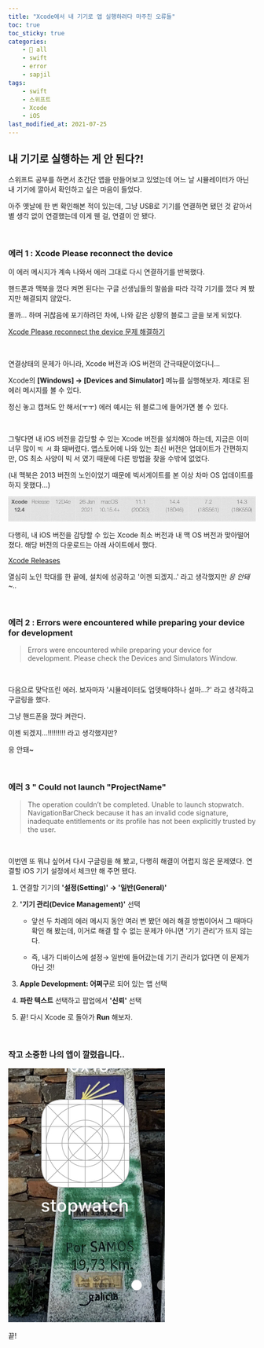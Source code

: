 ```yaml
---
title: "Xcode에서 내 기기로 앱 실행하려다 마주친 오류들"
toc: true
toc_sticky: true
categories:
    - 📂 all
    - swift
    - error
    - sapjil
tags:
    - swift
    - 스위프트
    - Xcode
    - iOS
last_modified_at: 2021-07-25
---
```


## 내 기기로 실행하는 게 안 된다?!

스위프트 공부를 하면서 초간단 앱을 만들어보고 있었는데 어느 날 시뮬레이터가 아닌 내 기기에 깔아서 확인하고 싶은 마음이 들었다.

아주 옛날에 한 번 확인해본 적이 있는데, 그냥 USB로 기기를 연결하면 됐던 것 같아서 별 생각 없이 연결했는데 이게 웬 걸, 연결이 안 됐다.

<br/>

### 에러 1 : Xcode Please reconnect the device

이 에러 메시지가 계속 나와서 에러 그대로 다시 연결하기를 반복했다.

핸드폰과 맥북을 껐다 켜면 된다는 구글 선생님들의 말씀을 따라 각각 기기를 껐다 켜 봤지만 해결되지 않았다.

몰까... 하며 귀찮음에 포기하려던 차에, 나와 같은 상황의 블로그 글을 보게 되었다.

[Xcode Please reconnect the device 문제 해결하기](https://oneday0012.tistory.com/237)

<br/>

연결상태의 문제가 아니라, Xcode 버전과 iOS 버전의 간극때문이었다니...

Xcode의 **[Windows] → [Devices and Simulator]** 메뉴를 실행해보자. 제대로 된 에러 메시지를 볼 수 있다.

정신 놓고 캡쳐도 안 해서(ㅜㅜ) 에러 예시는 위 블로그에 들어가면 볼 수 있다.

<br/>

그렇다면 내 iOS 버전을 감당할 수 있는 Xcode 버전을 설치해야 하는데, 지금은 이미 너무 많이 `빅 서` 화 돼버렸다. 앱스토어에 나와 있는 최신 버전은 업데이트가 간편하지만, OS 최소 사양이 빅 서 였기 때문에 다른 방법을 찾을 수밖에 없었다.

(내 맥북은 2013 버전의 노인이었기 때문에 빅서게이트를 본 이상 차마 OS 업데이트를 하지 못했다...)

![version](/assets/images/swift-2/version.png)

다행히, 내 iOS 버전을 감당할 수 있는 Xcode 최소 버전과 내 맥 OS 버전과 맞아떨어졌다. 해당 버전의 다운로드는 아래 사이트에서 했다.

[Xcode Releases](https://xcodereleases.com/)

열심히 노인 학대를 한 끝에, 설치에 성공하고 '이젠 되겠지..' 라고 생각했지만 *응 안돼~..*

<br/>

### 에러 2 : Errors were encountered while preparing your device for development


> Errors were encountered while preparing your device for development. Please check the Devices and Simulators Window.

<br/>

다음으로 맞닥뜨린 에러. 보자마자 '시뮬레이터도 업뎃해야하나 설마...?' 라고 생각하고 구글링을 했다.

그냥 핸드폰을 껐다 켜란다.

이젠 되겠지...!!!!!!!!! 라고 생각했지만?

응 안돼~

<br />

### 에러 3 " Could not launch "ProjectName"

> The operation couldn’t be completed. Unable to launch stopwatch. NavigationBarCheck because it has an invalid code signature, inadequate entitlements or its profile has not been explicitly trusted by the user.

<br/>

이번엔 또 뭐냐 싶어서 다시 구글링을 해 봤고, 다행히 해결이 어렵지 않은 문제였다. 연결할 iOS 기기 설정에서 체크만 해 주면 됐다.


1. 연결할 기기의 **'설정(Setting)' → '일반(General)'**
2. **'기기 관리(Device Management)'** 선택

    -  앞선 두 차례의 에러 메시지 동안 여러 번 봤던 에러 해결 방법이어서 그 때마다 확인 해 봤는데, 이거로 해결 할 수 없는 문제가 아니면 '기기 관리'가 뜨지 않는다.

    -  즉, 내가 디바이스에 설정→ 일반에 들어갔는데 기기 관리가 없다면 이 문제가 아닌 것!

3. **Apple Development: 어쩌구**로 되어 있는 앱 선택
4. **파란 텍스트** 선택하고 팝업에서 **'신뢰'** 선택
5. 끝! 다시 Xcode 로 돌아가 **Run** 해보자.

<br/>

### 작고 소중한 나의 앱이 깔렸읍니다..

![done](/assets/images/swift-2/done.jpeg)

끝!
